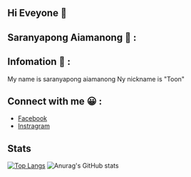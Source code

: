 ## Hi Eveyone 👋

## Saranyapong Aiamanong :shushing_face: :

## Infomation :baby_chick: :
My name is saranyapong aiamanong 
Ny nickname is "Toon"

## Connect with me :grinning: :

- [Facebook](https://web.facebook.com/saranyapong.aiamanong/)
- [Instragram](https://www.instagram.com/saran_tooneiei/)

## Stats
[![Top Langs](https://github-readme-stats.vercel.app/api/top-langs/?username=Junemo-star&hide=Jupyter%20Notebook,CSS,Objective-C,HTML,ShaderLab,Shell,HLSL&langs_count=10&theme=tokyonight&layout=compact)](https://github.com/anuraghazra/github-readme-stats) ![Anurag's GitHub stats](https://github-readme-stats.vercel.app/api?username=Junemo-star&show_icons=true&theme=tokyonight)
